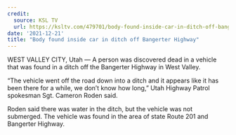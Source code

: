 ```yaml
---
credit:
  source: KSL TV
  url: https://ksltv.com/479701/body-found-inside-car-in-ditch-off-bangerter-highway/
date: '2021-12-21'
title: "Body found inside car in ditch off Bangerter Highway"
---
```

WEST VALLEY CITY, Utah — A person was discovered dead in a vehicle that was found in a ditch off the Bangerter Highway in West Valley.

“The vehicle went off the road down into a ditch and it appears like it has been there for a while, we don’t know how long,” Utah Highway Patrol spokesman Sgt. Cameron Roden said.

Roden said there was water in the ditch, but the vehicle was not submerged. The vehicle was found in the area of state Route 201 and Bangerter Highway.

